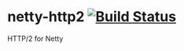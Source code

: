 # netty-http2 [![Build Status](https://travis-ci.org/twitter/netty-http2.svg)](https://travis-ci.org/twitter/netty-http2)

HTTP/2 for Netty
